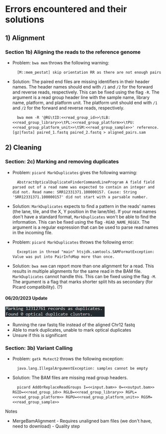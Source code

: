 # Errors encountered and their solutions
## 1) Alignment
### Section 1b) Aligning the reads to the reference genome

- Problem: `bwa mem` throws the following warning:

        [M::mem_pestat] skip orientation RR as there are not enough pairs

- Solution: The paired end files are missing identifiers in their header names. The header names should end with `/1` and `/2` for the forward and reverse reads, respectively. This can be fixed using the flag `-R`. The argument is a read group header line with the sample name, library name, platform, and platform unit. The platform unit should end with `/1` and `/2` for the forward and reverse reads, respectively.

        bwa mem -R '@RG\tID:<<read_group_id>>\tLB:<<read_group_library>>\tPL:<<read_group_platform>>\tPU:<<read_group_platform_unit>>\tSM:<<read_group_sample>>' reference.[gz|fasta] paired_1.fastq paired_2.fastq > aligned_pairs.sam
        
## 2) Cleaning

### Section: 2c) Marking and removing duplicates

- Problem: `picard MarkDuplicates` gives the following warning:
    
        AbstractOpticalDuplicateFinderCommandLineProgram A field field parsed out of a read name was expected to contain an integer and did not. Read name: SRR12331371.100000157. Cause: String 'SRR12331371.100000157' did not start with a parsable number.

- Solution: `MarkDuplicates` expects to find a pattern in the reads' names (the lane, tile, and the X, Y position in the lane/tile). If your read names don't have a standard format, `MarkDuplicates` won't be able to find the information. This can be fixed using the flag `-READ_NAME_REGEX`. The argument is a regular expression that can be used to parse read names in the incoming file.    

- Problem: `picard MarkDuplicates` throws the following error:

        Exception in thread "main" htsjdk.samtools.SAMFormatException: Value was put into PairInfoMap more than once.

- Solution: `bwa mem` can report more than one alignment for a read. This results in multiple alignments for the same read in the BAM file. `MarkDuplicates` cannot handle this. This can be fixed using the flag `-M`. The argument is a flag that marks shorter split hits as secondary (for Picard compatibility). (?)

#### 06/20/2023 Update
![Alt text](images/duplicates_msg.png)
- Running the raw fastq file instead of the aligned Chr12 fastq
- Able to mark duplicates, unable to mark optical duplicates
- Unsure if this is significant
### Section: 3b) Variant Calling

- Problem: `gatk Mutect2` throws the following exception:

        java.lang.IllegalArgumentException: samples cannot be empty

- Solution: The BAM files are missing read group headers.

        picard AddOrReplaceReadGroups I=<<input.bam>> O=<<output.bam>> RGID=<<read_group_id>> RGLB=<<read_group_library>> RGPL=<<read_group_platform>> RGPU=<<read_group_platform_unit>> RGSM=<<read_group_sample>>

Notes
- MergeBamAlignment
        - Requires unaligned bam files (we don't have, need to download)
        - Quality step
